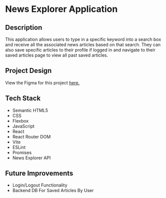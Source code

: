# News Explorer Application

## Description

This application allows users to type in a specific keyword into a search box and receive all the associated news articles based on that search. They can also save specific articles to their profile if logged in and navigate to their saved articles page to view all past saved articles.

## Project Design

View the Figma for this project [here.](https://www.figma.com/design/3ottwMEhlBt95Dbn8dw1NH/Your-Final-Project?node-id=0-1&node-type=canvas&t=P0qA0AmCk5HlQpnJ-0)

## Tech Stack

- Semantic HTML5
- CSS
- Flexbox
- JavaScript
- React
- React Router DOM
- Vite
- ESLint
- Promises
- News Explorer API

## Future Improvements

- Login/Logout Functionality
- Backend DB For Saved Articles By User
